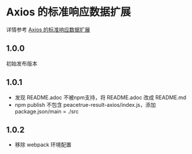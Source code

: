 # Axios 的标准响应数据扩展

详情参考 [Axios 的标准响应数据扩展](https://peacetrue.github.io/public/peacetrue-result/1.0-SNAPSHOT/implement/client/axios.html)

## 1.0.0
初始发布版本

## 1.0.1
- 发现 README.adoc 不被npm支持，将 README.adoc 改成 README.md
- npm publish 不包含 peacetrue-result-axios/index.js，添加 package.json/main = ./src

## 1.0.2
- 移除 webpack 环境配置



